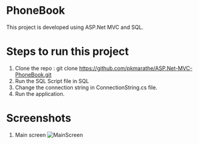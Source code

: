 # PhoneBook
This project is developed using ASP.Net MVC and SQL.

# Steps to run this project

1. Clone the repo : git clone https://github.com/pkmarathe/ASP.Net-MVC-PhoneBook.git
2. Run the SQL Script file in SQL
3. Change the connection string in ConnectionString.cs file.
4. Run the application.

# Screenshots
1. Main screen
![MainScreen](https://user-images.githubusercontent.com/45457172/63845344-241c1200-c98a-11e9-8302-458a171eb7d5.PNG)
